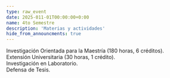 ```yaml
---
type: raw_event
date: 2025-011-01T00:00:00+0:00
name: 4to Semestre
description: 'Materias y actividades'
hide_from_announcments: true
---
```

Investigación Orientada para la Maestría (180 horas, 6 créditos).<br />
Extensión Universitaria (30 horas, 1 crédito).<br />
Investigación en Laboratorio.<br />
Defensa de Tesis.
